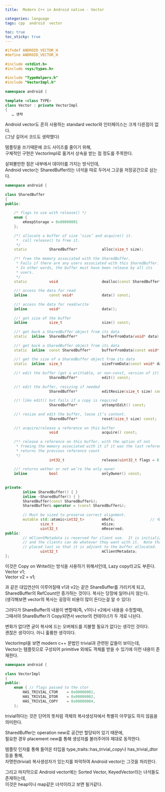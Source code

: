 ```yaml
---
title:  Modern C++ in Android native - Vector

categories: language  
tags: cpp  android  vector
 
toc: true
toc_sticky: true
---
```


  
  
```cpp  
#ifndef ANDROID_VECTOR_H  
#define ANDROID_VECTOR_H  
  
#include <stdint.h>  
#include <sys/types.h>  
  
#include "TypeHelpers.h"  
#include "VectorImpl.h"  
  
namespace android {  
  
template <class TYPE>  
class Vector : private VectorImpl  
{  
   … 생략  
```  
  
Android vector도 흔히 사용하는 standard vector와 인터페이스는 크게 다른점이 없다.  
(그냥 길어서 코드도 생략했다)  
  
템플릿을 쓰기때문에 코드 사이즈를 줄이기 위해,  
구체적인 구현은 VectorImpl로 옮겨서 상속을 받는 점 정도를 주목한다.  
  
살펴볼만한 점은 내부에서 데이터를 가지는 방식인데,  
Android vector는 SharedBuffer라는 녀석을 따로 두어서 그곳을 저장공간으로 삼는다.  
  
```cpp  
namespace android {  
  
class SharedBuffer  
{  
public:  
  
    /* flags to use with release() */  
    enum {  
        eKeepStorage = 0x00000001  
    };  
  
    /*! allocate a buffer of size ‘size’ and acquire() it.  
     *  call release() to free it.  
     */  
    static          SharedBuffer*           alloc(size_t size);  
      
    /*! free the memory associated with the SharedBuffer.  
     * Fails if there are any users associated with this SharedBuffer.  
     * In other words, the buffer must have been release by all its  
     * users.  
     */  
    static          void                    dealloc(const SharedBuffer* released);  
  
    //! access the data for read  
    inline          const void*             data() const;  
      
    //! access the data for read/write  
    inline          void*                   data();  
  
    //! get size of the buffer  
    inline          size_t                  size() const;  
   
    //! get back a SharedBuffer object from its data  
    static  inline  SharedBuffer*           bufferFromData(void* data);  
      
    //! get back a SharedBuffer object from its data  
    static  inline  const SharedBuffer*     bufferFromData(const void* data);  
  
    //! get the size of a SharedBuffer object from its data  
    static  inline  size_t                  sizeFromData(const void* data);  
      
    //! edit the buffer (get a writtable, or non-const, version of it)  
                    SharedBuffer*           edit() const;  
  
    //! edit the buffer, resizing if needed  
                    SharedBuffer*           editResize(size_t size) const;  
  
    //! like edit() but fails if a copy is required  
                    SharedBuffer*           attemptEdit() const;  
      
    //! resize and edit the buffer, loose it’s content.  
                    SharedBuffer*           reset(size_t size) const;  
  
    //! acquire/release a reference on this buffer  
                    void                    acquire() const;  
                      
    /*! release a reference on this buffer, with the option of not  
     * freeing the memory associated with it if it was the last reference  
     * returns the previous reference count  
     */       
                    int32_t                 release(uint32_t flags = 0) const;  
      
    //! returns wether or not we’re the only owner  
    inline          bool                    onlyOwner() const;  
      
  
private:  
        inline SharedBuffer() { }  
        inline ~SharedBuffer() { }  
        SharedBuffer(const SharedBuffer&);  
        SharedBuffer& operator = (const SharedBuffer&);  
   
        // Must be sized to preserve correct alignment.  
        mutable std::atomic<int32_t>        mRefs;                // 레퍼런스 카운터!  
                size_t                      mSize;  
                uint32_t                    mReserved;  
public:  
        // mClientMetadata is reserved for client use.  It is initialized to 0  
        // and the clients can do whatever they want with it.  Note that this is  
        // placed last so that it is adjcent to the buffer allocated.  
                uint32_t                    mClientMetadata;  
};  
```  
  
이것은 Copy on Write라는 방식을 사용하기 위해서인데, Lazy copy라고도 부른다.  
Vector<int> v1;  
Vector<int> v2 = v1;  
  
과 같은 대입연산이 이루어질때 v1과 v2는 같은 ShareBuffer를 가리키게 되고,  
SharedBuffer의 RefCount만 증가하는 것이다. 복사는 당장에 일어나지 않는다.  
(생각해보면 vector의 복사는 굉장히 비용이 많이 든다는걸 알 수 있다)  
  
그러다가 ShareBuffer의 내용이 변할때(즉, v1이나 v2에서 내용을 수정할때),  
그때서야 ShareBuffer가 Copy되면서 vector의 컨테이너가 두 개로 나뉜다.  
  
변화가 없다면 굳이 복사에 드는 오버헤드를 지불할 필요가 없다는 생각인 것이다.  
괜찮은 생각이다. 아니 훌륭한 생각이다.  
  
  
VectorImpl을 보면 modern c++ 문법인 trivial과 관련된 값들이 보이는데,  
Vector는 템플릿으로 구성되어 primitive 외에도 객체를 받을 수 있기에 이런 내용이 존재한다.  
  
```cpp  
namespace android {  
  
class VectorImpl  
{  
public:  
    enum { // flags passed to the ctor  
        HAS_TRIVIAL_CTOR    = 0x00000001,  
        HAS_TRIVIAL_DTOR    = 0x00000002,  
        HAS_TRIVIAL_COPY    = 0x00000004,  
    };  
```  
  
trivial하다는 것은 단어의 뜻처럼 객체의 복사생성자에서 특별히 아무일도 하지 않음을 의미한다.  
  
SharedBuffer는 operation new로 공간만 할당되어 있기 때문에,  
필요한 경우 placement new를 통해 생성자를 불러주어야 제대로 동작한다.  
  
템플릿 인자를 통해 들어온 타입을 type_traits<TYPE>::has_trivial_copy나 has_trivial_dtor 등을 통해,  
자명한(trivial) 복사생성자가 있는지를 파악하여 Android vector는 그것을 처리한다.  
  
  
그리고 마지막으로 Android vector에는 Sorted Vector, KeyedVector라는 녀석들도 존재하는데,  
이것은 heap이나 map같은 녀석이라고 보면 될거같다.  
   
